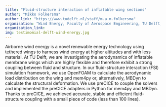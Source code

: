 ```yaml
---
title: "Fluid-structure interaction of inflatable wing sections"
author: "Mikko Folkersma"
author_link: "https://www.tudelft.nl/staff/m.a.m.folkersma"
organisation: "Wind Energy, Faculty of Aerospace Engineering, TU Delft, The Netherlands"
organisation_link:
img: testimonial-delft-wind-energy.jpg
---
```

Airborne wind energy is a novel renewable energy technology using tethered wings to harness wind energy at higher altitudes and with less material. At TU Delft, we are investigating the aerodynamics of inflatable membrane wings which are highly flexible and therefore exhibit a strong coupling between fluid and structure. In our fluid-structure interaction (FSI) simulation framework, we use OpenFOAM to calculate the aerodynamic load distribution on the wing and mem4py or, alternatively, MBDyn to calculate the structural deformation. We use preCICE to couple the solvers and implemented the preCICE adapters in Python for mem4py and MBDyn. Thanks to preCICE, we achieved accurate, stable and efficient fluid-structure coupling with a small piece of code (less than 100 lines).
